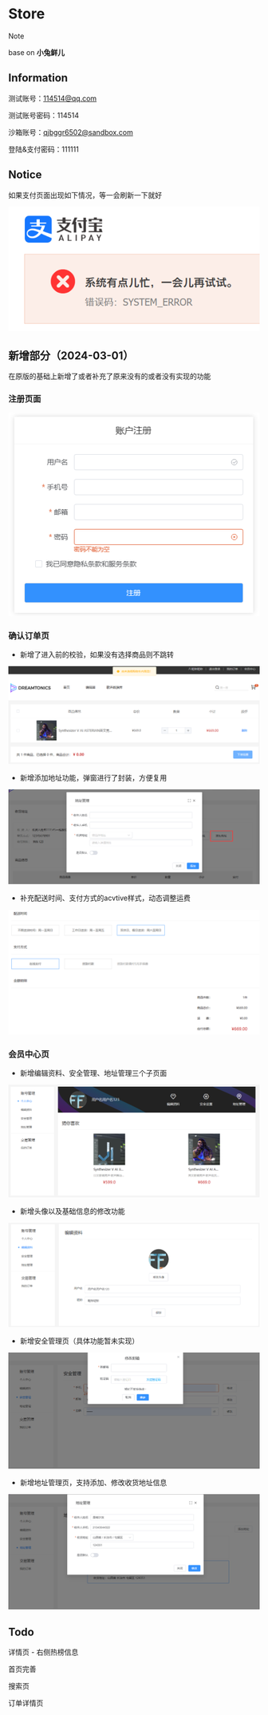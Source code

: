 # Store

> [!NOTE]
>
> base on **小兔鲜儿**

## Information

测试账号：114514@qq.com

测试账号密码：114514

沙箱账号：qjbggr6502@sandbox.com

登陆&支付密码：111111

## Notice

如果支付页面出现如下情况，等一会刷新一下就好

![image.png](./README/image.png)

## 新增部分（2024-03-01）

在原版的基础上新增了或者补充了原来没有的或者没有实现的功能

### 注册页面

![image-20240301004218121](./README/image-20240301004218121.png)

### 确认订单页

- 新增了进入前的校验，如果没有选择商品则不跳转

![image-20240301004436530](./README/image-20240301004436530.png)

- 新增添加地址功能，弹窗进行了封装，方便复用

![image-20240301004635422](./README/image-20240301004635422.png)

- 补充配送时间、支付方式的acvtive样式，动态调整运费

![image-20240301004758044](./README/image-20240301004758044.png)

### 会员中心页

- 新增编辑资料、安全管理、地址管理三个子页面

![image-20240301005033006](./README/image-20240301005033006.png)

- 新增头像以及基础信息的修改功能

![image-20240301005122392](./README/image-20240301005122392.png)

- 新增安全管理页（具体功能暂未实现）

![image-20240301005239995](./README/image-20240301005239995.png)

- 新增地址管理页，支持添加、修改收货地址信息

![image-20240301005328241](./README/image-20240301005328241.png)

## Todo

详情页 - 右侧热榜信息

首页完善

搜索页

订单详情页
